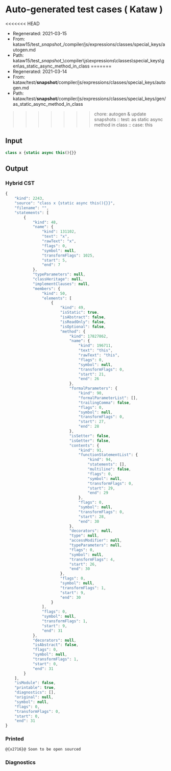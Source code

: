 # Auto-generated test cases ( Kataw )
<<<<<<< HEAD
- Regenerated: 2021-03-15
- From: kataw15/test\__snapshot__/compiler/js/expressions/classes/special_keys/autogen.md
- Path: kataw15/test\__snapshot__\compiler\js\expressions\classes\special_keys\gen\as_static_async_method_in_class
=======
- Regenerated: 2021-03-14
- From: kataw/test/__snapshot__/compiler/js/expressions/classes/special_keys/autogen.md
- Path: kataw/test/__snapshot__/compiler/js/expressions/classes/special_keys/gen/as_static_async_method_in_class
>>>>>>> chore: autogen & update snapshots
> :: test: as static async method in class
> :: case: this
## Input

`````js
class x {static async this(){}}
`````

## Output

### Hybrid CST

```javascript
{
    "kind": 2243,
    "source": "class x {static async this(){}}",
    "filename": "",
    "statements": [
        {
            "kind": 48,
            "name": {
                "kind": 131102,
                "text": "x",
                "rawText": "x",
                "flags": 0,
                "symbol": null,
                "transformFlags": 1025,
                "start": 5,
                "end": 7
            },
            "typeParameters": null,
            "classHeritage": null,
            "implementClauses": null,
            "members": {
                "kind": 50,
                "elements": [
                    {
                        "kind": 49,
                        "isStatic": true,
                        "isAbstract": false,
                        "isReadOnly": false,
                        "isOptional": false,
                        "method": {
                            "kind": 17827862,
                            "name": {
                                "kind": 196711,
                                "text": "this",
                                "rawText": "this",
                                "flags": 0,
                                "symbol": null,
                                "transformFlags": 0,
                                "start": 21,
                                "end": 26
                            },
                            "formalParameters": {
                                "kind": 90,
                                "formalParameterList": [],
                                "trailingComma": false,
                                "flags": 0,
                                "symbol": null,
                                "transformFlags": 0,
                                "start": 27,
                                "end": 28
                            },
                            "isSetter": false,
                            "isGetter": false,
                            "contents": {
                                "kind": 91,
                                "functionStatementList": {
                                    "kind": 94,
                                    "statements": [],
                                    "multiline": false,
                                    "flags": 0,
                                    "symbol": null,
                                    "transformFlags": 0,
                                    "start": 29,
                                    "end": 29
                                },
                                "flags": 0,
                                "symbol": null,
                                "transformFlags": 0,
                                "start": 28,
                                "end": 30
                            },
                            "decorators": null,
                            "type": null,
                            "accessModifier": null,
                            "typeParameters": null,
                            "flags": 0,
                            "symbol": null,
                            "transformFlags": 4,
                            "start": 26,
                            "end": 30
                        },
                        "flags": 0,
                        "symbol": null,
                        "transformFlags": 1,
                        "start": 9,
                        "end": 30
                    }
                ],
                "flags": 0,
                "symbol": null,
                "transformFlags": 1,
                "start": 9,
                "end": 31
            },
            "decorators": null,
            "isAbstract": false,
            "flags": 0,
            "symbol": null,
            "transformFlags": 1,
            "start": 0,
            "end": 31
        }
    ],
    "isModule": false,
    "printable": true,
    "diagnostics": [],
    "original": null,
    "symbol": null,
    "flags": 0,
    "transformFlags": 0,
    "start": 0,
    "end": 31
}
```

### Printed

```javascript
@{x2716}@ Soon to be open sourced
```

### Diagnostics

```javascript

```

